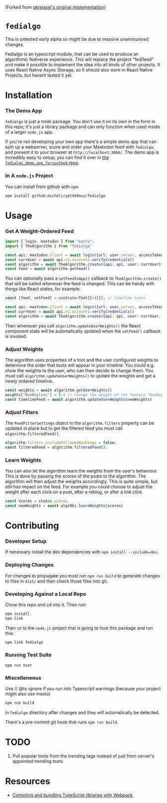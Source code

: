 (Forked from [pkreissel's original implementation](https://github.com/pkreissel/fedialgo))

# `fedialgo`
This is untested early alpha so might be due to massive unannounced changes.

<!-- [![Fedialgo Build and Test](https://github.com/pkreissel/fedialgo/actions/workflows/CI.yaml/badge.svg)](https://github.com/pkreissel/fedialgo/actions/workflows/CI.yaml) -->
Fedialgo is an typescript module, that can be used to produce an algorithmic fediverse experience. This will replace the project "fedifeed" and make it possible to implement the idea into all kinds of other projects. It uses React Native Async Storage, so it should also work in React Native Projects, but havent tested it yet.


# Installation
### The Demo App
`fedialgo` is just a node package. You don't use it on its own in the form in this repo; it's just a library package and can only function when used inside of a larger `node.js` app.

If you're not developing your own app there's a simple demo app that can spin up a webserver, score and order your Mastodon feed with `fedialgo`, and present it to your browser at `http://localhost:3000/`. The demo app is incredibly easy to setup; you can find it over in [the `fedialgo_demo_app_foryoufeed` repo](https://github.com/michelcrypt4d4mus/fedialgo_demo_app_foryoufeed).

### In A `node.js` Project
You can install from github with `npm`:

```bash
npm install github:michelcrypt4d4mus/fedialgo
```

# Usage
### Get A Weight-Ordered Feed

```typescript
import { login, mastodon } from "masto";
import { TheAlgorithm } from "fedialgo"

const api: mastodon.Client = await login({url: user.server, accessToken: user.access_token});
const currUser = await api.v1.accounts.verifyCredentials()
const algorithm = await TheAlgorithm.create({api: api, user: currUser})
const feed = await algorithm.getFeed()
```

You can optionally pass a `setFeedInApp()` callback to `TheAlgorithm.create()` that will be called whenever the feed is changed. This can be handy with things like React states, for example:
```typescript
const [feed, setFeed] = useState<Toot[]>([]); // timeline toots

const api: mastodon.Client = await login({url: user.server, accessToken: user.access_token});
const currUser = await api.v1.accounts.verifyCredentials()
const algorithm = await TheAlgorithm.create({api: api, user: currUser, setFeedInApp: setFeed})
```

Then whenever you call `algorithm.updateUserWeights()` the React component state will be automatically updated when the `setFeed()` callback is invoked.

### Adjust Weights
The algorithm uses properties of a toot and the user configured weights to determine the order that toots will appear in your timeline.
You could e.g. show the weights to the user, who can then decide to change them. You must call `algorithm.updateUserWeights()` to update the weights and get a newly ordered timeline.

```typescript
const weights = await algorithm.getUserWeights()
weights["NumReplies"] = 0.5 // change the weight of the feature "NumReplies" to 0.5
const timelineFeed = await algorithm.updateUserWeights(newWeights)
```

### Adjust Filters
The `FeedFilterSettings` object in the `algorithm.filters` property can be updated in place but to get the filtered feed you must call `algorithm.filteredFeed()`.

```typescript
algorithm.filters.includeFollowedHashtags = false;
const filteredFeed = algorithm.filteredFeed();
```

### Learn Weights
You can also let the algorithm learn the weights from the user's behaviour. This is done by passing the scores of the posts to the algorithm. The algorithm will then adjust the weights accordingly. This is quite simple, but still has impact on the feed. For example you could choose to adjust the weight after each click on a post, after a reblog, or after a link click.

```typescript
const scores = status.scores
const newWeights = await algoObj.learnWeights(scores)
```


# Contributing
### Developer Setup
If necessary install the dev dependencies with `npm install --include=dev`.

### Deploying Changes
For changes to propagate you must run `npm run build` to generate changes to files in `dist/` and then check those files into git.

### Developing Against a Local Repo
Clone this repo and cd into it. Then run:

```bash
npm install
npm link
```

Then `cd` to the `node.js` project that is going to host this package and run this:
```bash
npm link fedialgo
```

### Running Test Suite
`npm run test`

### Miscellaneous
Use // @ts-ignore if you run into Typescript warnings (because your project might also use masto)

```bash
npm run build
```
in `fedialgo` directory after changes and they will automatically be detected.

There's a pre-commit git hook that runs `npm run build`.


# TODO
1. Pull popular toots from the trending tags instead of just from server's appointed trending toots


# Resources
* [Compiling and bundling TypeScript libraries with Webpack](https://marcobotto.com/blog/compiling-and-bundling-typescript-libraries-with-webpack/)
